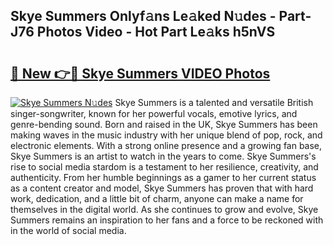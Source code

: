 ## Skye Summers Onlyf𝚊ns Le𝚊ked N𝚞des - Part-J76 Photos Video - Hot Part Le𝚊ks h5nVS

# <h2><a href="http://ab98400.deff.icu/?id=Skye+Summers">🔗 New 👉🔴 Skye Summers VIDEO Photos</a></h2>

[![Skye Summers N𝚞des](https://i.imgur.com/rIISA9y.gif)](http://ab98400.deff.icu/?id=Skye+Summers)
Skye Summers is a talented and versatile British singer-songwriter, known for her powerful vocals, emotive lyrics, and genre-bending sound. Born and raised in the UK, Skye Summers has been making waves in the music industry with her unique blend of pop, rock, and electronic elements. With a strong online presence and a growing fan base, Skye Summers is an artist to watch in the years to come. Skye Summers's rise to social media stardom is a testament to her resilience, creativity, and authenticity. From her humble beginnings as a gamer to her current status as a content creator and model, Skye Summers has proven that with hard work, dedication, and a little bit of charm, anyone can make a name for themselves in the digital world. As she continues to grow and evolve, Skye Summers remains an inspiration to her fans and a force to be reckoned with in the world of social media.
